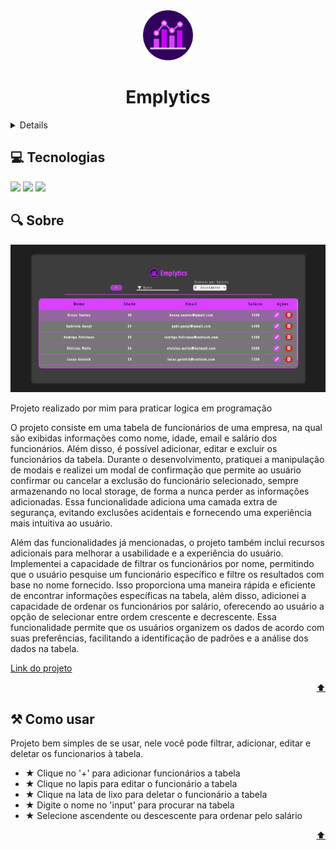 <div id="home" align="center">  
  <a href="https://emplytics.vercel.app/" target="_blank">
    <img src="img/EmpLytics.png" alt="Logo" width="80" height="80">
  </a>
  
  <h1>Emplytics</h1>
</div>

<details> 🔗Conteudo
   <ol>
      <a href="#tecs">Tecnologias</a>
      <a href="#about">Sobre</a>
      <a href="#howto">Como Usar</a>
   </ol>
</details>

<h2 id="tecs">💻 Tecnologias</h2>
<div>
  <img src="https://img.shields.io/badge/HTML-FFAA00?style=for-the-badge&logo=html5&logoColor=white">
  <img src="https://img.shields.io/badge/CSS-008BFF?&style=for-the-badge&logo=css3&logoColor=white">
  <img src="https://img.shields.io/badge/JavaScript-F7DF1E??&style=for-the-badge&logo=javascript&logoColor=black">
</div>

<h2 id="about">🔍 Sobre</h2>
<img src="img/EmplyticsBG.png" alt="backgorund" width="auto" height="auto">

<p>Projeto realizado por mim para praticar logica em programação<p>
<p>O projeto consiste em uma tabela de funcionários de uma empresa, na qual são exibidas informações como nome, idade, email e salário dos funcionários. Além disso, é possível adicionar, editar e excluir os funcionários da tabela. Durante o desenvolvimento, pratiquei a manipulação de modais e realizei um modal de confirmação que permite ao usuário confirmar ou cancelar a exclusão do funcionário selecionado, sempre armazenando no local storage, de forma a nunca perder as informações adicionadas. Essa funcionalidade adiciona uma camada extra de segurança, evitando exclusões acidentais e fornecendo uma experiência mais intuitiva ao usuário.<p>
<p>
Além das funcionalidades já mencionadas, o projeto também inclui recursos adicionais para melhorar a usabilidade e a experiência do usuário. Implementei a capacidade de filtrar os funcionários por nome, permitindo que o usuário pesquise um funcionário específico e filtre os resultados com base no nome fornecido. Isso proporciona uma maneira rápida e eficiente de encontrar informações específicas na tabela, além disso, adicionei a capacidade de ordenar os funcionários por salário, oferecendo ao usuário a opção de selecionar entre ordem crescente e decrescente. Essa funcionalidade permite que os usuários organizem os dados de acordo com suas preferências, facilitando a identificação de padrões e a análise dos dados na tabela.</p>

<a href="https://emplytics.vercel.app/">Link do projeto</a>

<p align="right"><a href="#home">⬆️</a></p>

<h2 id="howto">⚒ Como usar</h2>

<p>Projeto bem simples de se usar, nele você pode filtrar, adicionar, editar e deletar os funcionarios à tabela.</p>

<ul>
  <li>★ Clique no '+' para adicionar funcionários a tabela</li>
  <li>★ Clique no lapis para editar o funcionário a tabela</li>
  <li>★ Clique na lata de lixo para deletar o funcionário a tabela</li>
  <li>★ Digite o nome no 'input' para procurar na tabela</li>
  <li>★ Selecione ascendente ou descescente para ordenar pelo salário</li>
</ul>

<p align="right"><a href="#home">⬆️</a></p>
